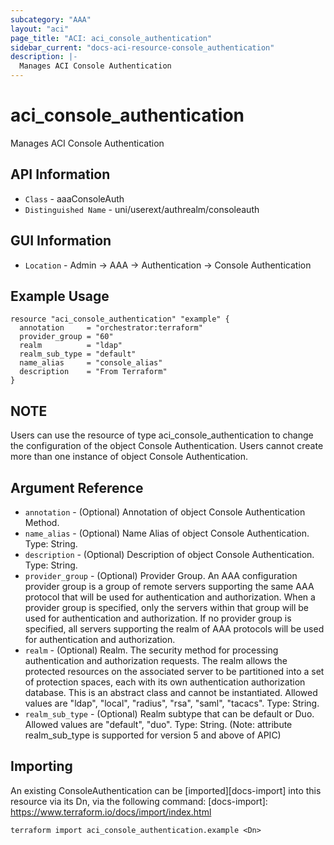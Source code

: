 ```yaml
---
subcategory: "AAA"
layout: "aci"
page_title: "ACI: aci_console_authentication"
sidebar_current: "docs-aci-resource-console_authentication"
description: |-
  Manages ACI Console Authentication
---
```


# aci_console_authentication #

Manages ACI Console Authentication

## API Information ##

* `Class` - aaaConsoleAuth
* `Distinguished Name` - uni/userext/authrealm/consoleauth

## GUI Information ##

* `Location` - Admin -> AAA -> Authentication -> Console Authentication


## Example Usage ##

```hcl
resource "aci_console_authentication" "example" {
  annotation     = "orchestrator:terraform"
  provider_group = "60"
  realm          = "ldap"
  realm_sub_type = "default"
  name_alias     = "console_alias"
  description    = "From Terraform"
}
```

## NOTE ##
Users can use the resource of type aci_console_authentication to change the configuration of the object Console Authentication. Users cannot create more than one instance of object Console Authentication.

## Argument Reference ##

* `annotation` - (Optional) Annotation of object Console Authentication Method.
* `name_alias` - (Optional) Name Alias of object Console Authentication. Type: String.
* `description` - (Optional) Description of object Console Authentication. Type: String.
* `provider_group` - (Optional) Provider Group. An AAA configuration provider group is a group of remote servers supporting the same AAA protocol that will be used for authentication and authorization. When a provider group is specified, only the servers within that group will be used for authentication and authorization. If no provider group is specified, all servers supporting the realm of AAA protocols will be used for authentication and authorization.
* `realm` - (Optional) Realm. The security method for processing authentication and authorization requests. The realm allows the protected resources on the associated server to be partitioned into a set of protection spaces, each with its own authentication authorization database. This is an abstract class and cannot be instantiated. Allowed values are "ldap", "local", "radius", "rsa", "saml", "tacacs". Type: String.
* `realm_sub_type` - (Optional) Realm subtype that can be default or Duo. Allowed values are "default", "duo". Type: String. (Note: attribute realm_sub_type is supported for version 5 and above of APIC)


## Importing ##

An existing ConsoleAuthentication can be [imported][docs-import] into this resource via its Dn, via the following command:
[docs-import]: https://www.terraform.io/docs/import/index.html


```
terraform import aci_console_authentication.example <Dn>
```